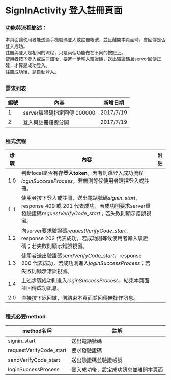 # SignInActivity 登入註冊頁面

### 功能與流程簡述：
本頁面讓使用者能透過手機號碼登入或註冊帳號，並且離開本頁面時，會回傳是否登入成功。<br />
註冊與登入是相同的流程，只是兩個功能做在不同的按鈕上。<br />
使用者按下登入或註冊鈕後，要進一步輸入驗證碼，送出驗證碼且server回傳正確，才算是成功登入。<br />
註冊成功後，請自動登入。<br />

##

### 需求列表
| 編號 | 內容 | 新增日期 |
| --- | --- | --- |
| 1 | server驗證碼指定回傳 000000 | 2017/7/19 |
| 2 | 登入與註冊鈕要分開 | 2017/7/19 |

## 

### 程式流程
| 步驟 | 內容 | 附註 |
| --- | --- | --- |
| 1.0 | 判斷local是否有存**登入token**，若有則跳登入成功流程*loginSuccessProcess*，若無則等候使用者選擇登入或註冊。 |  |
| 1.1 | 使用者按下登入或註冊，送出電話號碼*signin_start*，response 409 或 201 代表成功，若成功則要求server重發驗證碼*requestVerifyCode_start*；若失敗則顯示錯誤視窗。 |  |
| 1.2 | 向server要求驗證碼*requestVerifyCode_start*，response 202 代表成功，若成功則等候使用者輸入驗證碼；若失敗則顯示錯誤視窗。 |  |
| 1.3 | 使用者送出驗證碼*sendVerifyCode_start*，response 200 代表成功，若成功則進入*loginSuccessProcess*；若失敗則顯示錯誤視窗。 |  |
| 1.4 | 上述步驟成功則進入*loginSuccessProcess*，結束本頁面並回傳成功訊息。 |  |
| 2.0 | 直接按下返回鍵，則結束本頁面並回傳無操作訊息。 |  |

##

### 程式必要method
| method名稱 | 註解 |
| --- | --- |
| signin_start | 送出電話號碼 |
| requestVerifyCode_start | 要求發驗證碼 |
| sendVerifyCode_start | 送出驗證碼並驗證帳號 |
| loginSuccessProcess | 登入成功後，設定成功訊息並離開本頁面 |
